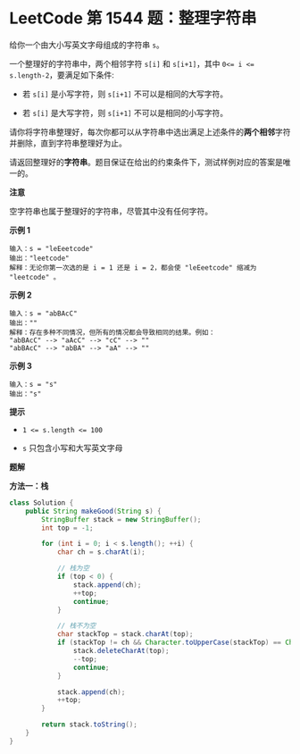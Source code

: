 # LeetCode 第 1544 题：整理字符串

给你一个由大小写英文字母组成的字符串 `s`。

一个整理好的字符串中，两个相邻字符 `s[i]` 和 `s[i+1]`，其中 `0<= i <= s.length-2`，要满足如下条件:

+ 若 `s[i]` 是小写字符，则 `s[i+1]` 不可以是相同的大写字符。

+ 若 `s[i]` 是大写字符，则 `s[i+1]` 不可以是相同的小写字符。

请你将字符串整理好，每次你都可以从字符串中选出满足上述条件的**两个相邻**字符并删除，直到字符串整理好为止。

请返回整理好的**字符串**。题目保证在给出的约束条件下，测试样例对应的答案是唯一的。

**注意**

空字符串也属于整理好的字符串，尽管其中没有任何字符。

**示例 1**

```
输入：s = "leEeetcode"
输出："leetcode"
解释：无论你第一次选的是 i = 1 还是 i = 2，都会使 "leEeetcode" 缩减为 "leetcode" 。
```

**示例 2**

```
输入：s = "abBAcC"
输出：""
解释：存在多种不同情况，但所有的情况都会导致相同的结果。例如：
"abBAcC" --> "aAcC" --> "cC" --> ""
"abBAcC" --> "abBA" --> "aA" --> ""
```

**示例 3**

```
输入：s = "s"
输出："s"
```

**提示**

+ `1 <= s.length <= 100`

+ `s` 只包含小写和大写英文字母

**题解**

**方法一：栈**

```java
class Solution {
    public String makeGood(String s) {
        StringBuffer stack = new StringBuffer();
        int top = -1;

        for (int i = 0; i < s.length(); ++i) {
            char ch = s.charAt(i);

            // 栈为空
            if (top < 0) {
                stack.append(ch);
                ++top;
                continue;
            }

            // 栈不为空
            char stackTop = stack.charAt(top);
            if (stackTop != ch && Character.toUpperCase(stackTop) == Character.toUpperCase(ch)) {
                stack.deleteCharAt(top);
                --top;
                continue;
            }

            stack.append(ch);
            ++top;
        }

        return stack.toString();
    }
}
```